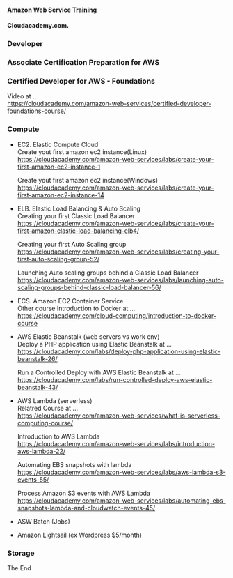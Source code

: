 #### Amazon Web Service Training
#### Cloudacademy.com. 

### Developer  
### Associate Certification Preparation for AWS  

### Certified Developer for AWS - Foundations


Video at ..  
https://cloudacademy.com/amazon-web-services/certified-developer-foundations-course/



### Compute

* EC2. Elastic Compute Cloud  
  Create yout first amazon ec2 instance(Linux)  
  https://cloudacademy.com/amazon-web-services/labs/create-your-first-amazon-ec2-instance-1  

  Create yout first amazon ec2 instance(Windows)  
  https://cloudacademy.com/amazon-web-services/labs/create-your-first-amazon-ec2-instance-14  

* ELB. Elastic Load Balancing & Auto Scaling  
  Creating your first Classic Load Balancer  
  https://cloudacademy.com/amazon-web-services/labs/create-your-first-amazon-elastic-load-balancing-elb4/  

  Creating your first Auto Scaling group  
  https://cloudacademy.com/amazon-web-services/labs/creating-your-first-auto-scaling-group-52/  

  Launching Auto scaling groups behind a Classic Load Balancer  
  https://cloudacademy.com/amazon-web-services/labs/launching-auto-scaling-groups-behind-classic-load-balancer-56/  

* ECS. Amazon EC2 Container Service  
  Other course Introduction to Docker at ...  
  https://cloudacademy.com/cloud-computing/introduction-to-docker-course  

* AWS Elastic Beanstalk (web servers vs work env)  
  Deploy a PHP application using Elastic Beanstalk at ...  
  https://cloudacademy.com/labs/deploy-php-application-using-elastic-beanstalk-26/  

  Run a Controlled Deploy with AWS Elastic Beanstalk at ...  
  https://cloudacademy.com/labs/run-controlled-deploy-aws-elastic-beanstalk-43/  

* AWS Lambda (serverless)  
  Relatred Course at ...  
  https://cloudacademy.com/amazon-web-services/what-is-serverless-computing-course/  

  Introduction to AWS Lambda  
  https://cloudacademy.com/amazon-web-services/labs/introduction-aws-lambda-22/  

  Automating EBS snapshots with lambda  
  https://cloudacademy.com/amazon-web-services/labs/aws-lambda-s3-events-55/  

  Process Amazon S3 events with AWS Lambda  
  https://cloudacademy.com/amazon-web-services/labs/automating-ebs-snapshots-lambda-and-cloudwatch-events-45/  

* ASW Batch (Jobs)

* Amazon Lightsail (ex Wordpress $5/month)


### Storage

The End